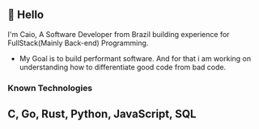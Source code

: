 ## 👋 Hello 
I'm Caio, A Software Developer from Brazil building experience for FullStack(Mainly Back-end) Programming.

- My Goal is to build performant software. And for that i am working on understanding how to differentiate
good code from bad code.

### Known Technologies

## C, Go, Rust, Python, JavaScript, SQL

<!--
**Gomaozao/Gomaozao** is a ✨ _special_ ✨ repository because its `README.md` (this file) appears on your GitHub profile.

Here are some ideas to get you started:

- 🔭 I’m currently working on ...
- 🌱 I’m currently learning ...
- 👯 I’m looking to collaborate on ...
- 🤔 I’m looking for help with ...
- 💬 Ask me about ...
- 📫 How to reach me: ...
- 😄 Pronouns: ...
- ⚡ Fun fact: ...
-->
